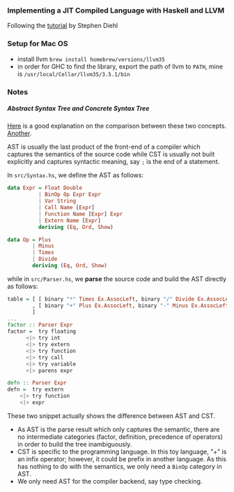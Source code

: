 ### Implementing a JIT Compiled Language with Haskell and LLVM
Following the [tutorial](http://www.stephendiehl.com/llvm) by Stephen Diehl

### Setup for Mac OS
* install llvm `brew install homebrew/versions/llvm35`
* in order for GHC to find the library, export the path of llvm to `PATH`, mine is `/usr/local/Cellar/llvm35/3.5.1/bin`

### Notes
##### Abstract Syntax Tree and Concrete Syntax Tree
[Here](https://github.com/JenniferWang/kaleidoscope/asset/AST_CST.pdf) is a good explanation on the comparison between these two concepts. [Another](https://github.com/JenniferWang/kaleidoscope/assert/AST_CST2.pdf).

AST is usually the last product of the front-end of a compiler which captures the semantics of the source code while CST is usually not built explicitly and captures syntactic meaning, say `;` is the end of a statement. 

In `src/Syntax.hs`, we define the AST as follows:

```haskell
data Expr = Float Double
          | BinOp Op Expr Expr
          | Var String
          | Call Name [Expr]
          | Function Name [Expr] Expr
          | Extern Name [Expr]
          deriving (Eq, Ord, Show)

data Op = Plus
        | Minus
        | Times
        | Divide
        deriving (Eq, Ord, Show)
```

while in `src/Parser.hs`, we **parse** the source code and build the AST directly as follows:

```haskell
table = [ [ binary "*" Times Ex.AssocLeft, binary "/" Divide Ex.AssocLeft]
        , [ binary "+" Plus Ex.AssocLeft, binary "-" Minus Ex.AssocLeft]
        ]
...
factor :: Parser Expr
factor =  try floating
      <|> try int
      <|> try extern
      <|> try function
      <|> try call
      <|> try variable
      <|> parens expr

defn :: Parser Expr
defn =  try extern
    <|> try function
    <|> expr

```

These two snippet actually shows the difference between AST and CST. 
* As AST is the parse result which only captures the semantic, there are no intermediate categories (factor, definition, precedence of operators) in order to build the tree inambiguously.
* CST is specific to the programming language. In this toy language, "+" is an infix operator; however, it could be prefix in another language. As this has nothing to do with the semantics, we only need a `BinOp` category in AST. 
* We only need AST for the compiler backend, say type checking.
